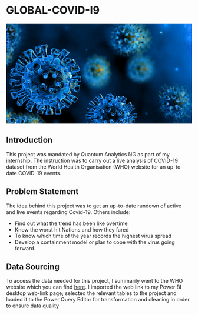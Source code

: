 # GLOBAL-COVID-I9

![](Covid_Virus.jpg)

## Introduction
This project was mandated by Quantum Analytics NG as part of my internship. The instruction was to carry out a live analysis of COVID-19 dataset from the World Health Organisation (WHO) website for an up-to-date COVID-19 events. 


## Problem Statement
The idea behind this project was to get an up-to-date rundown of active and live events regarding Covid-19. Others include:

- Find out what the trend has been like overtime
- Know the worst hit Nations and how they fared
- To know which time of the year records the highest virus spread
- Develop a containment model or plan to cope with the virus going forward.


## Data Sourcing
To access the data needed for this project,  I summarily went to the WHO website which you can find [here](https://covid19.who.int/).
I imported the web link to my Power BI desktop web-link page; selected the relevant tables to the project and loaded it to the Power Query Editor for transformation and cleaning in order to ensure data quality
